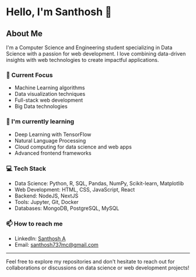 # Hello, I'm Santhosh 👋

## About Me
I'm a Computer Science and Engineering student specializing in Data Science with a passion for web development. I love combining data-driven insights with web technologies to create impactful applications.

### 🔭 Current Focus
- Machine Learning algorithms
- Data visualization techniques
- Full-stack web development
- Big Data technologies

### 🌱 I'm currently learning
- Deep Learning with TensorFlow
- Natural Language Processing
- Cloud computing for data science and web apps
- Advanced frontend frameworks

### 💻 Tech Stack
- Data Science: Python, R, SQL, Pandas, NumPy, Scikit-learn, Matplotlib
- Web Development: HTML, CSS, JavaScript, React
- Backend: NodeJS, NextJS
- Tools: Jupyter, Git, Docker
- Databases: MongoDB, PostgreSQL, MySQL
<!--
### 📊 Projects
- [Data Science Project]: Brief description
- [Web App Project]: Brief description
- [Combined DS & Web Project]: Brief description
-->
### 📫 How to reach me
- LinkedIn: [Santhosh A](https://www.linkedin.com/in/santhosh-a-b61698255/)
- Email: santhosh737mc@gmail.com


<!--### ⚡ Fun fact
[Something interesting about yourself related to data science, web development, or tech]
- Personal Website: [If you have one]
-->
---

Feel free to explore my repositories and don't hesitate to reach out for collaborations or discussions on data science or web development projects!

<!--
**San737/San737** is a ✨ _special_ ✨ repository because its `README.md` (this file) appears on your GitHub profile.

Here are some ideas to get you started:

- 🔭 I’m currently working on ...
- 🌱 I’m currently learning ...
- 👯 I’m looking to collaborate on ...
- 🤔 I’m looking for help with ...
- 💬 Ask me about ...
- 📫 How to reach me: ...
- 😄 Pronouns: ...
- ⚡ Fun fact: ...
-->
